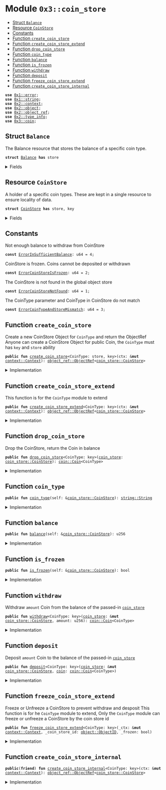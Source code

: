 
<a name="0x3_coin_store"></a>

# Module `0x3::coin_store`



-  [Struct `Balance`](#0x3_coin_store_Balance)
-  [Resource `CoinStore`](#0x3_coin_store_CoinStore)
-  [Constants](#@Constants_0)
-  [Function `create_coin_store`](#0x3_coin_store_create_coin_store)
-  [Function `create_coin_store_extend`](#0x3_coin_store_create_coin_store_extend)
-  [Function `drop_coin_store`](#0x3_coin_store_drop_coin_store)
-  [Function `coin_type`](#0x3_coin_store_coin_type)
-  [Function `balance`](#0x3_coin_store_balance)
-  [Function `is_frozen`](#0x3_coin_store_is_frozen)
-  [Function `withdraw`](#0x3_coin_store_withdraw)
-  [Function `deposit`](#0x3_coin_store_deposit)
-  [Function `freeze_coin_store_extend`](#0x3_coin_store_freeze_coin_store_extend)
-  [Function `create_coin_store_internal`](#0x3_coin_store_create_coin_store_internal)


<pre><code><b>use</b> <a href="">0x1::error</a>;
<b>use</b> <a href="">0x1::string</a>;
<b>use</b> <a href="">0x2::context</a>;
<b>use</b> <a href="">0x2::object</a>;
<b>use</b> <a href="">0x2::object_ref</a>;
<b>use</b> <a href="">0x2::type_info</a>;
<b>use</b> <a href="coin.md#0x3_coin">0x3::coin</a>;
</code></pre>



<a name="0x3_coin_store_Balance"></a>

## Struct `Balance`

The Balance resource that stores the balance of a specific coin type.


<pre><code><b>struct</b> <a href="coin_store.md#0x3_coin_store_Balance">Balance</a> <b>has</b> store
</code></pre>



<details>
<summary>Fields</summary>


<dl>
<dt>
<code>value: u256</code>
</dt>
<dd>

</dd>
</dl>


</details>

<a name="0x3_coin_store_CoinStore"></a>

## Resource `CoinStore`

A holder of a specific coin types.
These are kept in a single resource to ensure locality of data.


<pre><code><b>struct</b> <a href="coin_store.md#0x3_coin_store_CoinStore">CoinStore</a> <b>has</b> store, key
</code></pre>



<details>
<summary>Fields</summary>


<dl>
<dt>
<code>coin_type: <a href="_String">string::String</a></code>
</dt>
<dd>

</dd>
<dt>
<code>balance: <a href="coin_store.md#0x3_coin_store_Balance">coin_store::Balance</a></code>
</dt>
<dd>

</dd>
<dt>
<code>frozen: bool</code>
</dt>
<dd>

</dd>
</dl>


</details>

<a name="@Constants_0"></a>

## Constants


<a name="0x3_coin_store_ErrorInSufficientBalance"></a>

Not enough balance to withdraw from CoinStore


<pre><code><b>const</b> <a href="coin_store.md#0x3_coin_store_ErrorInSufficientBalance">ErrorInSufficientBalance</a>: u64 = 4;
</code></pre>



<a name="0x3_coin_store_ErrorCoinStoreIsFrozen"></a>

CoinStore is frozen. Coins cannot be deposited or withdrawn


<pre><code><b>const</b> <a href="coin_store.md#0x3_coin_store_ErrorCoinStoreIsFrozen">ErrorCoinStoreIsFrozen</a>: u64 = 2;
</code></pre>



<a name="0x3_coin_store_ErrorCoinStoreNotFound"></a>

The CoinStore is not found in the global object store


<pre><code><b>const</b> <a href="coin_store.md#0x3_coin_store_ErrorCoinStoreNotFound">ErrorCoinStoreNotFound</a>: u64 = 1;
</code></pre>



<a name="0x3_coin_store_ErrorCoinTypeAndStoreMismatch"></a>

The CoinType parameter and CoinType in CoinStore do not match


<pre><code><b>const</b> <a href="coin_store.md#0x3_coin_store_ErrorCoinTypeAndStoreMismatch">ErrorCoinTypeAndStoreMismatch</a>: u64 = 3;
</code></pre>



<a name="0x3_coin_store_create_coin_store"></a>

## Function `create_coin_store`

Create a new CoinStore Object for <code>CoinType</code> and return the ObjectRef
Anyone can create a CoinStore Object for public Coin<CoinType>, the <code>CoinType</code> must has <code>key</code> and <code>store</code> ability


<pre><code><b>public</b> <b>fun</b> <a href="coin_store.md#0x3_coin_store_create_coin_store">create_coin_store</a>&lt;CoinType: store, key&gt;(ctx: &<b>mut</b> <a href="_Context">context::Context</a>): <a href="_ObjectRef">object_ref::ObjectRef</a>&lt;<a href="coin_store.md#0x3_coin_store_CoinStore">coin_store::CoinStore</a>&gt;
</code></pre>



<details>
<summary>Implementation</summary>


<pre><code><b>public</b> <b>fun</b> <a href="coin_store.md#0x3_coin_store_create_coin_store">create_coin_store</a>&lt;CoinType: key + store&gt;(ctx: &<b>mut</b> Context): ObjectRef&lt;<a href="coin_store.md#0x3_coin_store_CoinStore">CoinStore</a>&gt;{
    <a href="coin_store.md#0x3_coin_store_create_coin_store_internal">create_coin_store_internal</a>&lt;CoinType&gt;(ctx)
}
</code></pre>



</details>

<a name="0x3_coin_store_create_coin_store_extend"></a>

## Function `create_coin_store_extend`

This function is for the <code>CoinType</code> module to extend


<pre><code><b>public</b> <b>fun</b> <a href="coin_store.md#0x3_coin_store_create_coin_store_extend">create_coin_store_extend</a>&lt;CoinType: key&gt;(ctx: &<b>mut</b> <a href="_Context">context::Context</a>): <a href="_ObjectRef">object_ref::ObjectRef</a>&lt;<a href="coin_store.md#0x3_coin_store_CoinStore">coin_store::CoinStore</a>&gt;
</code></pre>



<details>
<summary>Implementation</summary>


<pre><code><b>public</b> <b>fun</b> <a href="coin_store.md#0x3_coin_store_create_coin_store_extend">create_coin_store_extend</a>&lt;CoinType: key&gt;(ctx: &<b>mut</b> Context): ObjectRef&lt;<a href="coin_store.md#0x3_coin_store_CoinStore">CoinStore</a>&gt; {
    <a href="coin_store.md#0x3_coin_store_create_coin_store_internal">create_coin_store_internal</a>&lt;CoinType&gt;(ctx)
}
</code></pre>



</details>

<a name="0x3_coin_store_drop_coin_store"></a>

## Function `drop_coin_store`

Drop the CoinStore, return the Coin<T> in balance


<pre><code><b>public</b> <b>fun</b> <a href="coin_store.md#0x3_coin_store_drop_coin_store">drop_coin_store</a>&lt;CoinType: key&gt;(<a href="coin_store.md#0x3_coin_store">coin_store</a>: <a href="coin_store.md#0x3_coin_store_CoinStore">coin_store::CoinStore</a>): <a href="coin.md#0x3_coin_Coin">coin::Coin</a>&lt;CoinType&gt;
</code></pre>



<details>
<summary>Implementation</summary>


<pre><code><b>public</b> <b>fun</b> <a href="coin_store.md#0x3_coin_store_drop_coin_store">drop_coin_store</a>&lt;CoinType: key&gt;(<a href="coin_store.md#0x3_coin_store">coin_store</a>: <a href="coin_store.md#0x3_coin_store_CoinStore">CoinStore</a>) : Coin&lt;CoinType&gt; {
    <b>let</b> coin_type = <a href="_type_name">type_info::type_name</a>&lt;CoinType&gt;();
    <b>assert</b>!(<a href="coin_store.md#0x3_coin_store">coin_store</a>.coin_type == coin_type, <a href="_invalid_argument">error::invalid_argument</a>(<a href="coin_store.md#0x3_coin_store_ErrorCoinTypeAndStoreMismatch">ErrorCoinTypeAndStoreMismatch</a>));
    <b>let</b> <a href="coin_store.md#0x3_coin_store_CoinStore">CoinStore</a>{coin_type:_, balance, frozen:_} = <a href="coin_store.md#0x3_coin_store">coin_store</a>;
    <b>let</b> <a href="coin_store.md#0x3_coin_store_Balance">Balance</a>{value} = balance;
    <a href="coin.md#0x3_coin_pack">coin::pack</a>&lt;CoinType&gt;(value)
}
</code></pre>



</details>

<a name="0x3_coin_store_coin_type"></a>

## Function `coin_type`



<pre><code><b>public</b> <b>fun</b> <a href="coin_store.md#0x3_coin_store_coin_type">coin_type</a>(self: &<a href="coin_store.md#0x3_coin_store_CoinStore">coin_store::CoinStore</a>): <a href="_String">string::String</a>
</code></pre>



<details>
<summary>Implementation</summary>


<pre><code><b>public</b> <b>fun</b> <a href="coin_store.md#0x3_coin_store_coin_type">coin_type</a>(self: &<a href="coin_store.md#0x3_coin_store_CoinStore">CoinStore</a>): <a href="_String">string::String</a> {
    self.coin_type
}
</code></pre>



</details>

<a name="0x3_coin_store_balance"></a>

## Function `balance`



<pre><code><b>public</b> <b>fun</b> <a href="coin_store.md#0x3_coin_store_balance">balance</a>(self: &<a href="coin_store.md#0x3_coin_store_CoinStore">coin_store::CoinStore</a>): u256
</code></pre>



<details>
<summary>Implementation</summary>


<pre><code><b>public</b> <b>fun</b> <a href="coin_store.md#0x3_coin_store_balance">balance</a>(self: &<a href="coin_store.md#0x3_coin_store_CoinStore">CoinStore</a>): u256 {
    self.balance.value
}
</code></pre>



</details>

<a name="0x3_coin_store_is_frozen"></a>

## Function `is_frozen`



<pre><code><b>public</b> <b>fun</b> <a href="coin_store.md#0x3_coin_store_is_frozen">is_frozen</a>(self: &<a href="coin_store.md#0x3_coin_store_CoinStore">coin_store::CoinStore</a>): bool
</code></pre>



<details>
<summary>Implementation</summary>


<pre><code><b>public</b> <b>fun</b> <a href="coin_store.md#0x3_coin_store_is_frozen">is_frozen</a>(self: &<a href="coin_store.md#0x3_coin_store_CoinStore">CoinStore</a>): bool {
    self.frozen
}
</code></pre>



</details>

<a name="0x3_coin_store_withdraw"></a>

## Function `withdraw`

Withdraw <code>amount</code> Coin<CoinType> from the balance of the passed-in <code><a href="coin_store.md#0x3_coin_store">coin_store</a></code>


<pre><code><b>public</b> <b>fun</b> <a href="coin_store.md#0x3_coin_store_withdraw">withdraw</a>&lt;CoinType: key&gt;(<a href="coin_store.md#0x3_coin_store">coin_store</a>: &<b>mut</b> <a href="coin_store.md#0x3_coin_store_CoinStore">coin_store::CoinStore</a>, amount: u256): <a href="coin.md#0x3_coin_Coin">coin::Coin</a>&lt;CoinType&gt;
</code></pre>



<details>
<summary>Implementation</summary>


<pre><code><b>public</b> <b>fun</b> <a href="coin_store.md#0x3_coin_store_withdraw">withdraw</a>&lt;CoinType: key&gt;(<a href="coin_store.md#0x3_coin_store">coin_store</a>: &<b>mut</b> <a href="coin_store.md#0x3_coin_store_CoinStore">CoinStore</a>, amount: u256) : Coin&lt;CoinType&gt; {
    <a href="coin_store.md#0x3_coin_store_check_coin_store_not_frozen">check_coin_store_not_frozen</a>(<a href="coin_store.md#0x3_coin_store">coin_store</a>);
    <a href="coin_store.md#0x3_coin_store_extract_from_balance">extract_from_balance</a>&lt;CoinType&gt;(<a href="coin_store.md#0x3_coin_store">coin_store</a>, amount)
}
</code></pre>



</details>

<a name="0x3_coin_store_deposit"></a>

## Function `deposit`

Deposit <code>amount</code> Coin<CoinType> to the balance of the passed-in <code><a href="coin_store.md#0x3_coin_store">coin_store</a></code>


<pre><code><b>public</b> <b>fun</b> <a href="coin_store.md#0x3_coin_store_deposit">deposit</a>&lt;CoinType: key&gt;(<a href="coin_store.md#0x3_coin_store">coin_store</a>: &<b>mut</b> <a href="coin_store.md#0x3_coin_store_CoinStore">coin_store::CoinStore</a>, <a href="coin.md#0x3_coin">coin</a>: <a href="coin.md#0x3_coin_Coin">coin::Coin</a>&lt;CoinType&gt;)
</code></pre>



<details>
<summary>Implementation</summary>


<pre><code><b>public</b> <b>fun</b> <a href="coin_store.md#0x3_coin_store_deposit">deposit</a>&lt;CoinType: key&gt;(<a href="coin_store.md#0x3_coin_store">coin_store</a>: &<b>mut</b> <a href="coin_store.md#0x3_coin_store_CoinStore">CoinStore</a>, <a href="coin.md#0x3_coin">coin</a>: Coin&lt;CoinType&gt;) {
    <a href="coin_store.md#0x3_coin_store_check_coin_store_not_frozen">check_coin_store_not_frozen</a>(<a href="coin_store.md#0x3_coin_store">coin_store</a>);
    <a href="coin_store.md#0x3_coin_store_merge_to_balance">merge_to_balance</a>&lt;CoinType&gt;(<a href="coin_store.md#0x3_coin_store">coin_store</a>, <a href="coin.md#0x3_coin">coin</a>);
}
</code></pre>



</details>

<a name="0x3_coin_store_freeze_coin_store_extend"></a>

## Function `freeze_coin_store_extend`

Freeze or Unfreeze a CoinStore to prevent withdraw and desposit
This function is for he <code>CoinType</code> module to extend,
Only the <code>CoinType</code> module can freeze or unfreeze a CoinStore by the coin store id


<pre><code><b>public</b> <b>fun</b> <a href="coin_store.md#0x3_coin_store_freeze_coin_store_extend">freeze_coin_store_extend</a>&lt;CoinType: key&gt;(_ctx: &<b>mut</b> <a href="_Context">context::Context</a>, _coin_store_id: <a href="_ObjectID">object::ObjectID</a>, _frozen: bool)
</code></pre>



<details>
<summary>Implementation</summary>


<pre><code><b>public</b> <b>fun</b> <a href="coin_store.md#0x3_coin_store_freeze_coin_store_extend">freeze_coin_store_extend</a>&lt;CoinType: key&gt;(
    _ctx: &<b>mut</b> Context,
    _coin_store_id: ObjectID,
    _frozen: bool,
) {
    //TODO how <b>to</b> provide <b>freeze</b> <a href="coin.md#0x3_coin">coin</a> store via <a href="coin.md#0x3_coin">coin</a> store id
    // <b>assert</b>!(<a href="_exist_object">context::exist_object</a>(ctx, coin_store_id), <a href="_invalid_argument">error::invalid_argument</a>(<a href="coin_store.md#0x3_coin_store_ErrorCoinStoreNotFound">ErrorCoinStoreNotFound</a>));
    // <b>let</b> coin_store_object = <a href="_borrow_object_mut">context::borrow_object_mut</a>&lt;<a href="coin_store.md#0x3_coin_store_CoinStore">CoinStore</a>&gt;(ctx, coin_store_id);
    // <a href="_borrow_mut">object::borrow_mut</a>(coin_store_object).frozen = frozen;
}
</code></pre>



</details>

<a name="0x3_coin_store_create_coin_store_internal"></a>

## Function `create_coin_store_internal`



<pre><code><b>public</b>(<b>friend</b>) <b>fun</b> <a href="coin_store.md#0x3_coin_store_create_coin_store_internal">create_coin_store_internal</a>&lt;CoinType: key&gt;(ctx: &<b>mut</b> <a href="_Context">context::Context</a>): <a href="_ObjectRef">object_ref::ObjectRef</a>&lt;<a href="coin_store.md#0x3_coin_store_CoinStore">coin_store::CoinStore</a>&gt;
</code></pre>



<details>
<summary>Implementation</summary>


<pre><code><b>public</b>(<b>friend</b>) <b>fun</b> <a href="coin_store.md#0x3_coin_store_create_coin_store_internal">create_coin_store_internal</a>&lt;CoinType: key&gt;(ctx: &<b>mut</b> Context): ObjectRef&lt;<a href="coin_store.md#0x3_coin_store_CoinStore">CoinStore</a>&gt;{
    <a href="coin.md#0x3_coin_check_coin_info_registered">coin::check_coin_info_registered</a>&lt;CoinType&gt;(ctx);

    <a href="_new_object">context::new_object</a>(ctx, <a href="coin_store.md#0x3_coin_store_CoinStore">CoinStore</a>{
        coin_type: <a href="_type_name">type_info::type_name</a>&lt;CoinType&gt;(),
        balance: <a href="coin_store.md#0x3_coin_store_Balance">Balance</a> { value: 0 },
        frozen: <b>false</b>,
    })
}
</code></pre>



</details>
